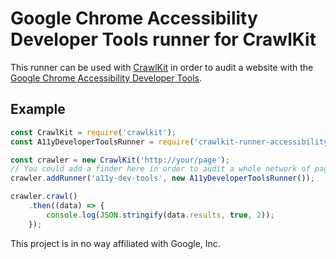 # Google Chrome Accessibility Developer Tools runner for CrawlKit

This runner can be used with [CrawlKit]() in order to audit a website with the [Google Chrome Accessibility Developer Tools](https://github.com/GoogleChrome/accessibility-developer-tools).

## Example
```javascript
const CrawlKit = require('crawlkit');
const A11yDeveloperToolsRunner = require('crawlkit-runner-accessibility-developer-tools');

const crawler = new CrawlKit('http://your/page');
// You could add a finder here in order to audit a whole network of pages
crawler.addRunner('a11y-dev-tools', new A11yDeveloperToolsRunner());

crawler.crawl()
    .then((data) => {
        console.log(JSON.stringify(data.results, true, 2));
    });
```

This project is in no way affiliated with Google, Inc.
